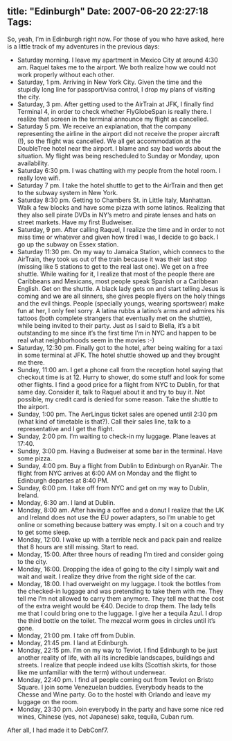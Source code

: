 title: "Edinburgh"
Date: 2007-06-20 22:27:18
Tags: 
---
<p>So, yeah, I’m in Edinburgh right now. For those of you who have asked, here is a little track of my adventures in the previous days:
</p>
<ul>
<li>Saturday morning. I leave my apartment in Mexico City at around 4:30 am. Raquel takes me to the airport. We both realize how we could not work properly without each other.</li>
<li>Saturday, 1&#160;pm. Arriving in New York City. Given the time and the stupidly long line for passport/visa control, I drop my plans of visiting the city.</li>
<li>Saturday, 3&#160;pm. After getting used to the AirTrain at JFK, I finally find Terminal 4, in order to check whether FlyGlobeSpan is really there. I realize that screen in the terminal announce my flight as cancelled.</li>
<li>Saturday 5&#160;pm. We receive an explanation, that the company representing the airline in the airport did not receive the proper aircraft (!), so the flight was cancelled. We all get accommodation at the DoubleTree hotel near the airport. I blame and say bad words about the situation. My flight was being rescheduled to Sunday or Monday, upon availability.</li>
<li>Saturday 6:30&#160;pm. I was chatting with my people from the hotel room. I really love wifi.</li>
<li>Saturday 7&#160;pm. I take the hotel shuttle to get to the AirTrain and then get to the subway system in New York.</li>
<li>Saturday 8:30&#160;pm. Getting to Chambers St. in Little Italy, Manhattan. Walk a few blocks and have some pizza with some latinos. Realizing that they also sell pirate DVDs in NY’s metro and pirate lenses and hats on street markets. Have my first Budweiser.</li>
<li>Saturday, 9&#160;pm. After calling Raquel, I realize the time and in order to not miss time or whatever and given how tired I was, I decide to go back. I go up the subway on Essex station.</li>
<li>Saturday 11:30&#160;pm. On my way to Jamaica Station, which connecs to the AirTrain, they took us out of the train because it was their last stop (missing like 5 stations to get to the real last one). We get on a free shuttle. While waiting for it, I realize that most of the people there are Caribbeans and Mexicans, most people speak Spanish or a Caribbean English. Get on the shuttle. A black lady gets on and start telling Jesus is coming and we are all sinners, she gives people flyers on the holy things and the evil things. People (specially youngs, wearing sportswear) make fun at her, I only feel sorry. A latina rubbs a latino’s arms and admires his tattoos (both complete strangers that eventually met on the shuttle), while being invited to their party. Just as I said to Biella, it’s a bit outstanding to me since it’s the first time I’m in NYC and happen to be real what neighborhoods seem in the movies :-)</li>
<li>Saturday, 12:30&#160;pm. Finally got to the hotel, after being waiting for a taxi in some terminal at JFK. The hotel shuttle showed up and they brought me there.</li>
<li>Sunday, 11:00 am. I get a phone call from the reception hotel saying that checkout time is at 12. Hurry to shower, do some stuff and look for some other flights. I find a good price for a flight from NYC to Dublin, for that same day. Consider it, talk to Raquel about it and try to buy it. Not possible, my credit card is denied for some reason. Take the shuttle to the airport.</li>
<li>Sunday, 1:00&#160;pm. The AerLingus ticket sales are opened until 2:30&#160;pm (what kind of timetable is that?). Call their sales line, talk to a representative and I get the flight.</li>
<li>Sunday, 2:00&#160;pm. I’m waiting to check-in my luggage. Plane leaves at 17:40.</li>
<li>Sunday, 3:00&#160;pm. Having a Budweiser at some bar in the terminal. Have some pizza.</li>
<li>Sunday, 4:00&#160;pm. Buy a flight from Dublin to Edinburgh on RyanAir. The flight from NYC arrives at 6:00 AM on Monday and the flight to Edinburgh departes at 8:40 PM.</li>
<li>Sunday, 6:00&#160;pm. I take off from NYC and get on my way to Dublin, Ireland.</li>
<li>Monday, 6:30 am. I land at Dublin.</li>
<li>Monday, 8:00 am. After having a coffee and a donut I realize that the UK and Ireland does not use the EU power adapters, so I’m unable to get online or something because battery was empty. I sit on a couch and try to get some sleep.</li>
<li>Monday, 12:00. I wake up with a terrible neck and pack pain and realize that 8 hours are still missing. Start to read.</li>
<li>Monday, 15:00. After three hours of reading I’m tired and consider going to the city.</li>
<li>Monday, 16:00. Dropping the idea of going to the city I simply wait and wait and wait. I realize they drive from the right side of the car.</li>
<li>Monday, 18:00. I had overweight on my luggage. I took the bottles from the checked-in luggage and was pretending to take them with me. They tell me I’m not allowed to carry them anymore. They tell me that the cost of the extra weight would be €40. Decide to drop them. The lady tells me that I could bring one to the luggage. I give her a tequila Azul. I drop the third bottle on the toilet. The mezcal worm goes in circles until it’s gone.</li>
<li>Monday, 21:00&#160;pm. I take off from Dublin.</li>
<li>Monday, 21:45&#160;pm. I land at Edinburgh.</li>
<li>Monday, 22:15&#160;pm. I’m on my way to Teviot. I find Edinburgh to be just another reality of life, with all its incredible landscapes, buildings and streets. I realize that people indeed use kilts (Scottish skirts, for those like me unfamiliar with the term) without underwear.</li>
<li>Monday, 22:40&#160;pm. I find all people coming out from Teviot on Bristo Square. I join some Venezuelan buddies. Everybody heads to the Chesse and Wine party. Go to the hostel with Orlando and leave my luggage on the room.</li>
<li>Monday, 23:30&#160;pm. Join everybody in the party and have some nice red wines, Chinese (yes, not Japanese) sake, tequila, Cuban rum.</li>
</ul>
<p>
After all, I had made it to DebConf7. </p>

